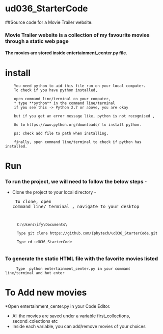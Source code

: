 # ud036_StarterCode
##Source code for a Movie Trailer website.
### **Movie Trailer website** is a collection of my favourite movies through a static web page
#### The movies are stored inside entertainment_center.py file.

# install
	    You need python to aid this file run on your local computer.
		To check if you have python installed,

		open command line/terminal on your computer,
		* type **python** in the command line/terminal
		if you see this -> Python 2.7 or above, you are okay

		but if you get an error message like, python is not recognised , 

		Go to https://www.python.org/downloads/ to install python.

		ps: check add file to path when installing.

		finally, open command line/terminal to check if python has installed.

		

# Run
### To run the project, we will need to follow the below steps -
* Clone the project to your local directory - 
		<pre> To clone, open command line/ terminal , navigate to your desktop

		C:\Users\ify\Documents\ 

		Type git clone https://github.com/Iphytech/ud036_StarterCode.git 

		Type cd ud036_StarterCode 

### To generate the static HTML file with the favorite movies listed
		 Type  python entertainment_center.py in your command line/terminal and hot enter


# To Add new movies
*Open entertainment_center.py in your Code Editor.
* All the movies are saved under a variable first_collections, second_colections etc
* Inside each variable, you can add/remove movies of your choices

			